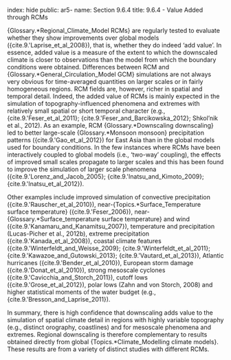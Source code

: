 index: hide
public: ar5-
name: Section 9.6.4
title: 9.6.4 - Value Added through RCMs

{Glossary.*Regional_Climate_Model RCMs} are regularly tested to evaluate whether they show improvements over global models ({cite.9.'Laprise_et_al_2008}), that is, whether they do indeed ‘add value’. In essence, added value is a measure of the extent to which the downscaled climate is closer to observations than the model from which the boundary conditions were obtained. Differences between RCM and {Glossary.*General_Circulation_Model GCM} simulations are not always very obvious for time-averaged quantities on larger scales or in fairly homogeneous regions. RCM fields are, however, richer in spatial and temporal detail. Indeed, the added value of RCMs is mainly expected in the simulation of topography-influenced phenomena and extremes with relatively small spatial or short temporal character (e.g., {cite.9.'Feser_et_al_2011}; {cite.9.'Feser_and_Barcikowska_2012}; Shkol’nik et al., 2012). As an example, RCM {Glossary.*Downscaling downscaling} led to better large-scale {Glossary.*Monsoon monsoon} precipitation patterns ({cite.9.'Gao_et_al_2012}) for East Asia than in the global models used for boundary conditions. In the few instances where RCMs have been interactively coupled to global models (i.e., ‘two-way’ coupling), the effects of improved small scales propagate to larger scales and this has been found to improve the simulation of larger scale phenomena ({cite.9.'Lorenz_and_Jacob_2005}; {cite.9.'Inatsu_and_Kimoto_2009}; {cite.9.'Inatsu_et_al_2012}).

Other examples include improved simulation of convective precipitation ({cite.9.'Rauscher_et_al_2010}), near-{Topics.*Surface_Temperature surface temperature} ({cite.9.'Feser_2006}), near-{Glossary.*Surface_temperature surface temperature} and wind ({cite.9.'Kanamaru_and_Kanamitsu_2007}), temperature and precipitation (Lucas-Picher et al., 2012b), extreme precipitation ({cite.9.'Kanada_et_al_2008}), coastal climate features ({cite.9.'Winterfeldt_and_Weisse_2009}; {cite.9.'Winterfeldt_et_al_2011}; {cite.9.'Kawazoe_and_Gutowski_2013}; {cite.9.'Vautard_et_al_2013}), Atlantic hurricanes ({cite.9.'Bender_et_al_2010}), European storm damage ({cite.9.'Donat_et_al_2010}), strong mesoscale cyclones ({cite.9.'Cavicchia_and_Storch_2011}), cutoff lows ({cite.9.'Grose_et_al_2012}), polar lows (Zahn and von Storch, 2008) and higher statistical moments of the water budget (e.g., {cite.9.'Bresson_and_Laprise_2011}).

In summary, there is high confidence that downscaling adds value to the simulation of spatial climate detail in regions with highly variable topography (e.g., distinct orography, coastlines) and for mesoscale phenomena and extremes. Regional downscaling is therefore complementary to results obtained directly from global {Topics.*Climate_Modelling climate models}. These results are from a variety of distinct studies with different RCMs.
